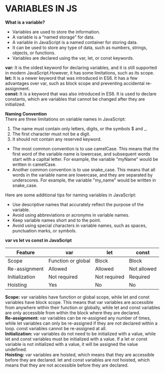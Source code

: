 # VARIABLES IN JS

<b>What is a variable?</b>
* Variables are used to store the information.
* A variable is a “named storage” for data.
* A variable in JavaScript is a named container for storing data.
* It can be used to store any type of data, such as numbers, strings, objects, or functions.
* Variables are declared using the var, let, or const keywords.

<b>var:</b> It is the oldest keyword for declaring variables, and it is still supported in modern JavaScript.However, it has some limitations, such as its scope. <br/>
<b>let:</b> It is a newer keyword that was introduced in ES6. It has a few advantages over var, such as block scope and preventing accidental re-assignment. <br/>
<b>const:</b> It is a keyword that was also introduced in ES6. It is used to declare constants, which are variables that cannot be changed after they are initialized. <br/>


<b>Naming Convention</b> <br/>
There are three limitations on variable names in JavaScript:
1. The name must contain only letters, digits, or the symbols $ and _.
2. The first character must not be a digit.
3. It should not contain any reserved keyword.

* The most common convention is to use camelCase. This means that the first word of the variable name is lowercase, and subsequent words start with a capital letter. For example, the variable "myName" would be written in camelCase.
* Another common convention is to use snake_case. This means that all words in the variable name are lowercase, and they are separated by underscores. For example, the variable "my_name" would be written in snake_case.

Here are some additional tips for naming variables in JavaScript:

* Use descriptive names that accurately reflect the purpose of the variable.
* Avoid using abbreviations or acronyms in variable names.
* Keep variable names short and to the point.
* Avoid using special characters in variable names, such as spaces, punctuation marks, or symbols.

<b>var vs let vs const in JavaScript</b>

| Feature | var | let | const |
|---|---|---|---|
| Scope | Function or global | Block | Block |
| Re-assignment | Allowed | Allowed | Not allowed |
| Initialization | Not required | Not required | Required |
| Hoisting | Yes | No | No |

<b>Scope:</b> var variables have function or global scope, while let and const variables have block scope. This means that var variables are accessible from anywhere within their function or globally, while let and const variables are only accessible from within the block where they are declared. <br/>
<b>Re-assignment:</b> var variables can be re-assigned any number of times, while let variables can only be re-assigned if they are not declared within a loop. const variables cannot be re-assigned at all. <br/>
<b>Initialization:</b> var variables do not need to be initialized with a value, while let and const variables must be initialized with a value. If a let or const variable is not initialized with a value, it will be assigned the value undefined. <br/>
<b>Hoisting:</b> var variables are hoisted, which means that they are accessible before they are declared. let and const variables are not hoisted, which means that they are not accessible before they are declared. <br/>